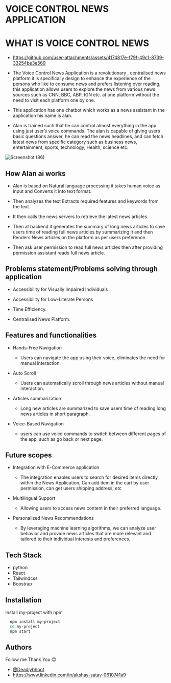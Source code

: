 
# VOICE CONTROL NEWS APPLICATION

# WHAT IS VOICE CONTROL NEWS 

- https://github.com/user-attachments/assets/4174817e-f79f-49c1-8739-33254be3e569

- The Voice Control News Application is a revolutionary , centralised news platform it is specifically design to enhance the experience of the persons who like to consume news and prefers listening over reading,  this application  allows users to explore the news from various news sources such as CNN, BBC, ABP, IGN etc. at one platform without the need to visit each platform one by one.

- This application has one chatbot which works as a news assistant in the application his name is alan.  

- Alan is trained such that he can control almost everything in the app using just user’s voice commands. The alan is capable of giving users basic questions answer, he can read the news headlines, and can fetch latest news from specific category such as business news, entertainment, sports, technology, Health, science etc.


![Screenshot (86)](https://github.com/user-attachments/assets/a03fe616-5472-4def-9fc8-cd195ef51576)



## How Alan ai works


- Alan is based on Natural language processing it takes human voice as input and Converts it into text format.

- Then analyzes the text Extracts required features and keywords from the text.
 
- It then calls the news servers to retrieve the latest news articles.
 
- Then at backend it generates the summary of long news articles to save users time of reading full news articles by summarizing it and then Renders News articles on the platform as per users preference.

- Then ask user permission to read full news articles then after providing permission assistant reads full news article.

## Problems statement/Problems solving through application


- Accessibility for Visually Impaired Individuals

- Accessibility for Low-Literate Persons

- Time Efficiency.
 
- Centralised News Platform.

## Features and functionalities

- Hands-Free Navigation
	- Users can navigate the app using their voice, eliminates the need for manual interaction.

- Auto Scroll
	- Users can automatically scroll through news articles without manual interaction.

- Articles summarization
	- Long new articles are summarized to save users time of reading long news articles in short paragraph.

- Voice-Based Navigation
	- users can use voice commands to switch between different pages of the app, such as go back or next page.

## Future scopes
- Integration with E-Commerce application
	- The integration enables users to search for desired items directly within the News Application, Can add item in the cart by user permission, can get users shipping address, etc
   
- Multilingual Support
	- Allowing users to access news content in their preferred language. 

- Personalized News Recommendations
	- By leveraging machine learning algorithms, we can analyze user behavior and provide news articles that are more relevant and tailored to their individual interests and preferences.
   


## Tech Stack

- python
- React
- Tailwindcss
- Boostrap





## Installation
Install my-project with npm

```bash
  npm install my-project
  cd my-project
  npm start
```
    
## Authors

Follow me Thank You 😊

- [@Deadlybhoot](https://www.github.com/Deadlybhoot)
- https://www.linkedin.com/in/akshay-satav-0610741a9
